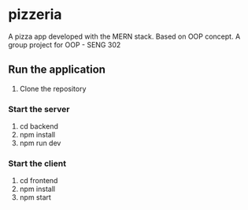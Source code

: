 # pizzeria
A pizza app developed with the MERN stack. Based on OOP concept. A group project for OOP - SENG 302

## Run the application
1. Clone the repository

### Start the server
1. cd backend
2. npm install
3. npm run dev

### Start the client
1. cd frontend
2. npm install
3. npm start

